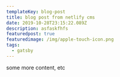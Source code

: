 ```yaml
---
templateKey: blog-post
title: blog post from netlify cms
date: 2019-10-28T23:15:22.089Z
description: asfaskfhfs
featuredpost: true
featuredimage: /img/apple-touch-icon.png
tags:
  - gatsby
---
```

some more content, etc
